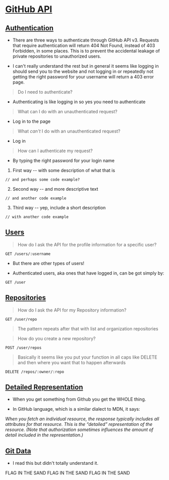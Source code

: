 # [GitHub API](https://developer.github.com/v3/)

## [Authentication](https://developer.github.com/v3/#authentication)

* There are three ways to authenticate through GitHub API v3. Requests that require authentication will return 404 Not Found, instead of 403 Forbidden, in some places. This is to prevent the accidental leakage of private repositories to unauthorized users.

* I can't really understand the rest but in general it seems like logging in should send you to the website and not logging in or repeatedly not getting the right password for your username will return a 403 error page.

> Do I need to authenticate?

* Authenticating is like logging in so yes you need to authenticate

> What can I do with an unauthenticated request?

* Log in to the page

> What _can't_ I do with an unauthenticated request?

* Log in

> How can I authenticate my request?

* By typing the right password for your login name

1. First way -- with some description of what that is
```
// and perhaps some code example?
```
2. Second way -- and more descriptive text
```
// and another code example
```
3. Third way -- yep, include a short description
```
// with another code example
```

## [Users](https://developer.github.com/v3/users/)

> How do I ask the API for the profile information for a specific user?

`GET /users/:username`

* But there are other types of users!

* Authenticated users, aka ones that have logged in, can be got simply by:

`GET /user`

## [Repositories](https://developer.github.com/v3/repos/)

> How do I ask the API for my Repository information?

`GET /user/repo`

> The pattern repeats after that with list and organization repositories

> How do you create a new repository?

`POST /user/repos`

> Basically it seems like you put your function in all caps like DELETE and then where you want that to happen afterwards

`DELETE /repos/:owner/:repo`

## [Detailed Representation](https://developer.github.com/v3/#authentication)

* When you get something from Github you get the WHOLE thing.

* In GitHub language, which is a similar dialect to MDN, it says:

_When you fetch an individual resource, the response typically includes all attributes for that resource. This is the “detailed” representation of the resource. (Note that authorization sometimes influences the amount of detail included in the representation.)_

## [Git Data](https://developer.github.com/v3/git/)

* I read this but didn't totally understand it.


FLAG IN THE SAND
FLAG IN THE SAND
FLAG IN THE SAND
